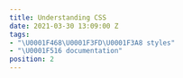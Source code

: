 ```yaml
---
title: Understanding CSS
date: 2021-03-30 13:09:00 Z
tags:
- "\U0001F468\U0001F3FD‍\U0001F3A8 styles"
- "\U0001F516 documentation"
position: 2
---
```


